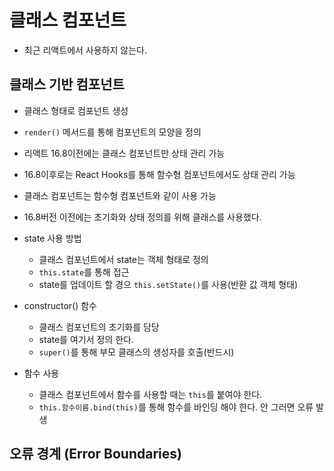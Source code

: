 # 클래스 컴포넌트
- 최근 리액트에서 사용하지 않는다.
## 클래스 기반 컴포넌트
- 클래스 형태로 컴포넌트 생성
- `render()` 메서드를 통해 컴포넌트의 모양을 정의
- 리액트 16.8이전에는 클래스 컴포넌트만 상태 관리 가능
- 16.8이후로는 React Hooks를 통해 함수형 컴포넌트에서도 상태 관리 가능
- 클래스 컴포넌트는 함수형 컴포넌트와 같이 사용 가능

- 16.8버전 이전에는 초기화와 상태 정의를 위해 클래스를 사용했다.
- state 사용 방법
  - 클래스 컴포넌트에서 state는 객체 형태로 정의
  - `this.state`를 통해 접근
  - state를 업데이트 할 경으 `this.setState()`를 사용(반환 값 객체 형태)

- constructor() 함수
  - 클래스 컴포넌트의 초기화를 담당
  - state를 여기서 정의 한다.
  - `super()`를 통해 부모 클래스의 생성자를 호출(반드시)

- 함수 사용
  - 클래스 컴포넌트에서 함수를 사용할 때는 `this`를 붙여야 한다.
  - `this.함수이름.bind(this)`를 통해 함수를 바인딩 해야 한다. 안 그러면 오류 발생
## 오류 경계 (Error Boundaries) 